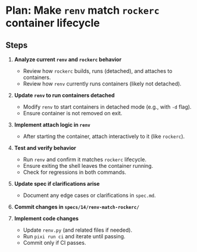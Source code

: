 # Plan: Make `renv` match `rockerc` container lifecycle

## Steps

1. **Analyze current `renv` and `rockerc` behavior**
   - Review how `rockerc` builds, runs (detached), and attaches to containers.
   - Review how `renv` currently runs containers (likely not detached).

2. **Update `renv` to run containers detached**
   - Modify `renv` to start containers in detached mode (e.g., with `-d` flag).
   - Ensure container is not removed on exit.

3. **Implement attach logic in `renv`**
   - After starting the container, attach interactively to it (like `rockerc`).

4. **Test and verify behavior**
   - Run `renv` and confirm it matches `rockerc` lifecycle.
   - Ensure exiting the shell leaves the container running.
   - Check for regressions in both commands.

5. **Update spec if clarifications arise**
   - Document any edge cases or clarifications in `spec.md`.

6. **Commit changes in `specs/14/renv-match-rockerc/`**

7. **Implement code changes**
   - Update `renv.py` (and related files if needed).
   - Run `pixi run ci` and iterate until passing.
   - Commit only if CI passes.

